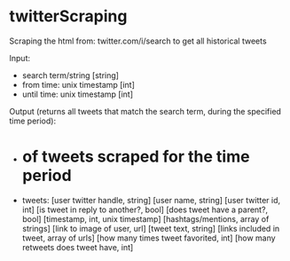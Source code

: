 twitterScraping
===============

Scraping the html from: twitter.com/i/search to get all historical tweets

Input: 
- search term/string [string]
- from time: unix timestamp [int]
- until time: unix timestamp [int]

Output (returns all tweets that match the search term, during the specified time period):
- # of tweets scraped for the time period
- tweets:
  [user twitter handle, string]
  [user name, string]
  [user twitter id, int]
  [is tweet in reply to another?, bool]
  [does tweet have a parent?, bool]
  [timestamp, int, unix timestamp]
  [hashtags/mentions, array of strings]
  [link to image of user, url]
  [tweet text, string]
  [links included in tweet, array of urls]
  [how many times tweet favorited, int]
  [how many retweets does tweet have, int]

